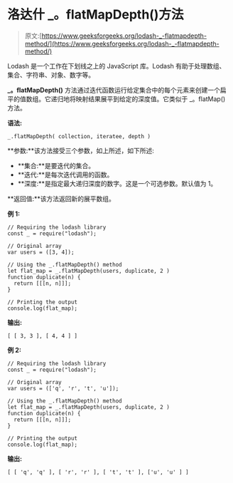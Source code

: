 # 洛达什 _。flatMapDepth()方法

> 原文:[https://www.geeksforgeeks.org/lodash-_-flatmapdepth-method/](https://www.geeksforgeeks.org/lodash-_-flatmapdepth-method/)

Lodash 是一个工作在下划线之上的 JavaScript 库。Lodash 有助于处理数组、集合、字符串、对象、数字等。

**_。flatMapDepth()** 方法通过迭代函数运行给定集合中的每个元素来创建一个扁平的值数组。它递归地将映射结果展平到给定的深度值。它类似于 _。flatMap()方法。

**语法:**

```
_.flatMapDepth( collection, iteratee, depth )
```

**参数:**该方法接受三个参数，如上所述，如下所述:

*   **集合:**是要迭代的集合。
*   **迭代:**是每次迭代调用的函数。
*   **深度:**是指定最大递归深度的数字。这是一个可选参数。默认值为 1。

**返回值:**该方法返回新的展平数组。

**例 1:**

```
// Requiring the lodash library 
const _ = require("lodash"); 

// Original array 
var users = ([3, 4]);

// Using the _.flatMapDepth() method
let flat_map = _.flatMapDepth(users, duplicate, 2 )
function duplicate(n) {
  return [[[n, n]]];
}

// Printing the output 
console.log(flat_map);
```

**输出:**

```
[ [ 3, 3 ], [ 4, 4 ] ]
```

**例 2:**

```
// Requiring the lodash library 
const _ = require("lodash"); 

// Original array 
var users = (['q', 'r', 't', 'u']);

// Using the _.flatMapDepth() method
let flat_map = _.flatMapDepth(users, duplicate, 2 )
function duplicate(n) {
  return [[[n, n]]];
}

// Printing the output 
console.log(flat_map);
```

**输出:**

```
[ [ 'q', 'q' ], [ 'r', 'r' ], [ 't', 't' ], ['u', 'u' ] ]
```